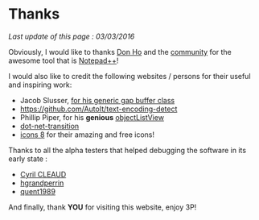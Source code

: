 # Thanks #

*Last update of this page : 03/03/2016*

Obviously, I would like to thanks [Don Ho](https://notepad-plus-plus.org/contributors/author.html) and the [community](https://notepad-plus-plus.org/community/) for the awesome tool that is [Notepad++](https://notepad-plus-plus.org/)!

I would also like to credit the following websites / persons for their useful and inspiring work:

* Jacob Slusser, [for his generic gap buffer class](http://www.codeproject.com/Articles/20910/Generic-Gap-Buffer)
* https://github.com/AutoIt/text-encoding-detect
* Phillip Piper, for his **genious** [objectListView](http://objectlistview.sourceforge.net/cs/index.html)
* [dot-net-transition](https://code.google.com/archive/p/dot-net-transitions/wikis/CodingWithTransitions.wiki#Adding_the_Transitions_library_to_your_project)
* [icons 8](https://icons8.com/) for their amazing and free icons!

Thanks to all the alpha testers that helped debugging the software in its early state :

* [Cyril CLEAUD](https://github.com/ccleaud)
* [hgrandperrin](https://github.com/hgrandperrin)
* [quent1989](https://github.com/quent1989)

And finally, thank **YOU** for visiting this website, enjoy 3P!
